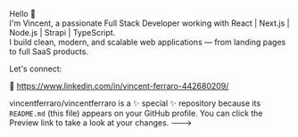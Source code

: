 Hello 👋  
I'm Vincent, a passionate Full Stack Developer working with React | Next.js | Node.js | Strapi | TypeScript.  
I build clean, modern, and scalable web applications — from landing pages to full SaaS products.  

Let's connect:  

🔗 https://www.linkedin.com/in/vincent-ferraro-442680209/

vincentferraro/vincentferraro is a ✨ special ✨ repository because its `README.md` (this file) appears on your GitHub profile.
You can click the Preview link to take a look at your changes.
--->
